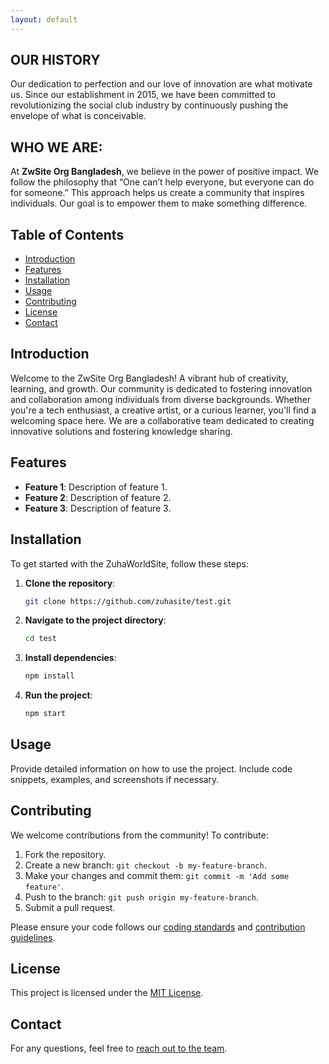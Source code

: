 ```yaml
---
layout: default
---
```


## OUR HISTORY

Our dedication to perfection and our love of innovation are what motivate us. Since our establishment in 2015, we have been committed to revolutionizing the social club industry by continuously pushing the envelope of what is conceivable.

## WHO WE ARE:

At **ZwSite Org Bangladesh**, we believe in the power of positive impact. We follow the philosophy that “One can’t help everyone, but everyone can do for someone.” This approach helps us create a community that inspires individuals. Our goal is to empower them to make something difference.

## Table of Contents
- [Introduction](#introduction)
- [Features](#features)
- [Installation](#installation)
- [Usage](#usage)
- [Contributing](#contributing)
- [License](#license)
- [Contact](#contact)

## Introduction
Welcome to the ZwSite Org Bangladesh! A vibrant hub of creativity, learning, and growth. Our community is dedicated to fostering innovation and collaboration among individuals from diverse backgrounds. Whether you're a tech enthusiast, a creative artist, or a curious learner, you'll find a welcoming space here. We are a collaborative team dedicated to creating innovative solutions and fostering knowledge sharing.

## Features
- **Feature 1**: Description of feature 1.
- **Feature 2**: Description of feature 2.
- **Feature 3**: Description of feature 3.

## Installation
To get started with the ZuhaWorldSite, follow these steps:

1. **Clone the repository**:
   ```bash
   git clone https://github.com/zuhasite/test.git
   ```

2. **Navigate to the project directory**:
   ```bash
   cd test
   ```

3. **Install dependencies**:
   ```bash
   npm install
   ```

4. **Run the project**:
   ```bash
   npm start
   ```

## Usage
Provide detailed information on how to use the project. Include code snippets, examples, and screenshots if necessary.

## Contributing
We welcome contributions from the community! To contribute:

1. Fork the repository.
2. Create a new branch: `git checkout -b my-feature-branch`.
3. Make your changes and commit them: `git commit -m 'Add some feature'`.
4. Push to the branch: `git push origin my-feature-branch`.
5. Submit a pull request.

Please ensure your code follows our [coding standards](link-to-coding-standards) and [contribution guidelines](link-to-contribution-guidelines).

## License
This project is licensed under the [MIT License](LICENSE).

## Contact
For any questions, feel free to [reach out to the team](mailto:info@zuha.site).

